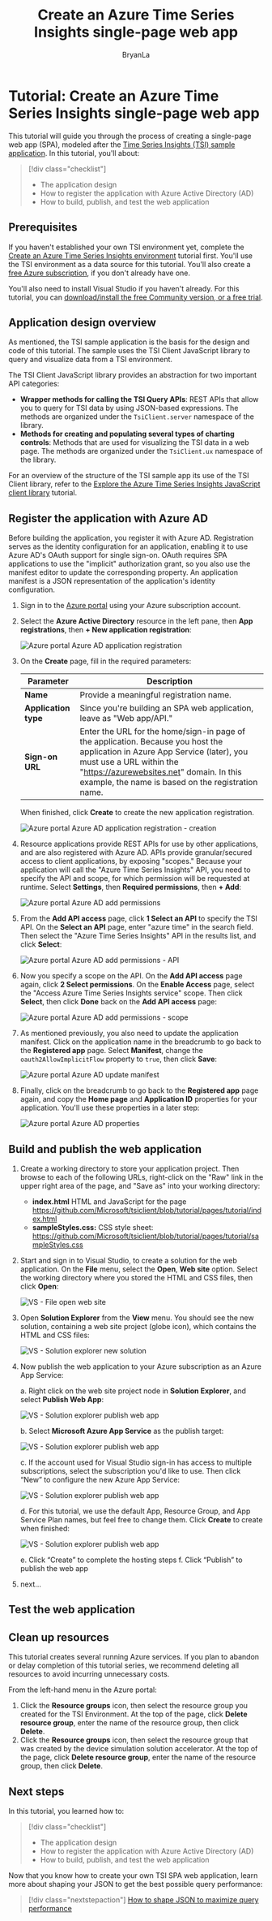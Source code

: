 ﻿---
title: Create an Azure Time Series Insights single-page web app
description: Learn how to create a single-page web application that queries and renders data from a TSI environment.
author: BryanLa
ms.service: time-series-insights
ms.topic: tutorial
ms.date: 06/10/2018
ms.author: bryanla
# Customer intent: As a developer, I want learn how to create a Time Series Insights single-page web application (SPA), so I can apply the principles to building my own SPA.
---

# Tutorial: Create an Azure Time Series Insights single-page web app

This tutorial will guide you through the process of creating a single-page web app (SPA), modeled after the [Time Series Insights (TSI) sample application](https://insights.timeseries.azure.com/clientsample). In this tutorial, you'll about:

> [!div class="checklist"]
> * The application design
> * How to register the application with Azure Active Directory (AD)
> * How to build, publish, and test the web application 

## Prerequisites

If you haven't established your own TSI environment yet, complete the [Create an Azure Time Series Insights environment](tutorial-create-populate-tsi-environment.md) tutorial first. You'll use the TSI environment as a data source for this tutorial. You'll also create a [free Azure subscription](https://azure.microsoft.com/en-us/free/), if you don't already have one. 

You'll also need to install Visual Studio if you haven't already. For this tutorial, you can [download/install the free Community version, or a free trial](https://www.visualstudio.com/downloads/).

## Application design overview

As mentioned, the TSI sample application is the basis for the design and code of this tutorial. The sample uses the TSI Client JavaScript library to query and visualize data from a TSI environment. 

The TSI Client JavaScript library provides an abstraction for two important API categories:
- **Wrapper methods for calling the TSI Query APIs**: REST APIs that allow you to query for TSI data by using JSON-based expressions. The methods are organized under the `TsiClient.server` namespace of the library.
- **Methods for creating and populating several types of charting controls**: Methods that are used for visualizing the TSI data in a web page. The methods are organized under the `TsiClient.ux` namespace of the library.

For an overview of the structure of the TSI sample app its use of the TSI Client library, refer to the [Explore the Azure Time Series Insights JavaScript client library](tutorial-explore-js-client-lib.md) tutorial.

## Register the application with Azure AD 

Before building the application, you register it with Azure AD. Registration serves as the identity configuration for an application, enabling it to use Azure AD's OAuth support for single sign-on. OAuth requires SPA applications to use the "implicit" authorization grant, so you also use the manifest editor to update the corresponding property. An application manifest is a JSON representation of the application's identity configuration. 

1. Sign in to the [Azure portal](https://portal.azure.com) using your Azure subscription account.  
2. Select the **Azure Active Directory** resource in the left pane, then **App registrations**, then **+ New application registration**:  
   
   ![Azure portal Azure AD application registration](media/tutorial-create-tsi-sample-spa/ap-aad-app-registration.png)

3. On the **Create** page, fill in the required parameters:
   
   Parameter|Description
   ---|---
   **Name** | Provide a meaningful registration name.  
   **Application type** | Since you're building an SPA web application, leave as "Web app/API."
   **Sign-on URL** | Enter the URL for the home/sign-in page of the application. Because you host the application in Azure App Service (later), you must use a URL within the "https://azurewebsites.net" domain. In this example, the name is based on the registration name.

   When finished, click **Create** to create the new application registration.

   ![Azure portal Azure AD application registration - creation](media/tutorial-create-tsi-sample-spa/ap-aad-app-registration-create.png)

4. Resource applications provide REST APIs for use by other applications, and are also registered with Azure AD. APIs provide granular/secured access to client applications, by exposing "scopes." Because your application will call the "Azure Time Series Insights" API, you need to specify the API and scope, for which permission will be requested at runtime. Select **Settings**, then **Required permissions**, then **+ Add**:

   ![Azure portal Azure AD add permissions](media/tutorial-create-tsi-sample-spa/ap-aad-app-registration-add-perms.png)

5. From the **Add API access** page, click **1 Select an API** to specify the TSI API. On the **Select an API** page, enter "azure time" in the search field. Then select the "Azure Time Series Insights" API in the results list, and click **Select**: 

   ![Azure portal Azure AD add permissions - API](media/tutorial-create-tsi-sample-spa/ap-aad-app-registration-add-perms-api.png)

6. Now you specify a scope on the API. On the **Add API access** page again, click **2 Select permissions**. On the **Enable Access** page, select the "Access Azure Time Series Insights service" scope. Then click **Select**, then click **Done** back on the **Add API access** page:

   ![Azure portal Azure AD add permissions - scope](media/tutorial-create-tsi-sample-spa/ap-aad-app-registration-add-perms-api-scopes.png)

7. As mentioned previously, you also need to update the application manifest. Click on the application name in the breadcrumb to go back to the **Registered app** page. Select **Manifest**, change the `oauth2AllowImplicitFlow` property to `true`, then click **Save**:

   ![Azure portal Azure AD update manifest](media/tutorial-create-tsi-sample-spa/ap-aad-app-registration-update-manifest.png)

8. Finally, click on the breadcrumb to go back to the **Registered app** page again, and copy the **Home page** and **Application ID** properties for your application. You'll use these properties in a later step:

   ![Azure portal Azure AD properties](media/tutorial-create-tsi-sample-spa/ap-aad-app-registration-application.png)

## Build and publish the web application

1. Create a working directory to store your application project. Then browse to each of the following URLs, right-click on the "Raw" link in the upper right area of the page, and "Save as" into your working directory:

   - **index.html** HTML and JavaScript for the page https://github.com/Microsoft/tsiclient/blob/tutorial/pages/tutorial/index.html
   - **sampleStyles.css:** CSS style sheet: https://github.com/Microsoft/tsiclient/blob/tutorial/pages/tutorial/sampleStyles.css
    
2. Start and sign in to Visual Studio, to create a solution for the web application. On the **File** menu, select the **Open**, **Web site** option. Select the working directory where you stored the HTML and CSS files, then click **Open**:

   ![VS - File open web site](media/tutorial-create-tsi-sample-spa/vs-file-open-web-site.png)

3. Open **Solution Explorer** from the **View** menu. You should see the new solution, containing a web site project (globe icon), which contains the HTML and CSS files:

   ![VS - Solution explorer new solution](media/tutorial-create-tsi-sample-spa/vs-solution-explorer.png)

4. Now publish the web application to your Azure subscription as an Azure App Service:

   a. Right click on the web site project node in **Solution Explorer**, and select **Publish Web App**: 

      ![VS - Solution explorer publish web app](media/tutorial-create-tsi-sample-spa/vs-solution-explorer-publish-web-app.png)

   b. Select **Microsoft Azure App Service** as the publish target: 

      ![VS - Solution explorer publish web app](media/tutorial-create-tsi-sample-spa/vs-publish-web-app.png)

   c. If the account used for Visual Studio sign-in has access to multiple subscriptions, select the subscription you'd like to use. Then click “New” to configure the new Azure App Service: 

      ![VS - Solution explorer publish web app](media/tutorial-create-tsi-sample-spa/vs-publish-web-app-app-service.png)

   d. For this tutorial, we use the default App, Resource Group, and App Service Plan names, but feel free to change them. Click **Create** to create when finished:

      ![VS - Solution explorer publish web app](media/tutorial-create-tsi-sample-spa/vs-publish-web-app-app-service-create.png)

   e. Click “Create” to complete the hosting steps
   f. Click “Publish” to publish the web app

5. next...

## Test the web application

## Clean up resources

This tutorial creates several running Azure services. If you plan to abandon or delay completion of this tutorial series, we recommend deleting all resources to avoid incurring unnecessary costs. 

From the left-hand menu in the Azure portal:

1. Click the **Resource groups** icon, then select the resource group you created for the TSI Environment. At the top of the page, click **Delete resource group**, enter the name of the resource group, then click **Delete**. 
2. Click the **Resource groups** icon, then select the resource group that was created by the device simulation solution accelerator. At the top of the page, click **Delete resource group**, enter the name of the resource group, then click **Delete**. 

## Next steps

In this tutorial, you learned how to:

> [!div class="checklist"]
> * The application design
> * How to register the application with Azure Active Directory (AD)
> * How to build, publish, and test the web application 

Now that you know how to create your own TSI SPA web application, learn more about shaping your JSON to get the best possible query performance:

> [!div class="nextstepaction"]
> [How to shape JSON to maximize query performance](how-to-shape-query-json.md)


